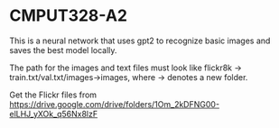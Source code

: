 # CMPUT328-A2

This is a neural network that uses gpt2 to recognize basic images and saves the best model locally. 

The path for the images and text files must look like flickr8k -> train.txt/val.txt/images->images, where -> denotes a new folder. 

Get the Flickr files from https://drive.google.com/drive/folders/1Om_2kDFNG00-elLHJ_yXOk_q56Nx8lzF
